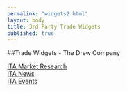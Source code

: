 ```yaml
---
permalink: "widgets2.html"
layout: body
title: 3rd Party Trade Widgets
published: true
---
```


##Trade Widgets - The Drew Company

<html>
<a href="http://sources.drewcompany.com/ita/example.html">ITA Market Research</a><br/>
<a href="http://sources.drewcompany.com/ita/news.html">ITA News</a></br>
<a href="http://sources.drewcompany.com/ita/events.html">ITA Events</a>
</html>
